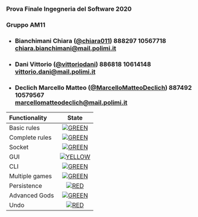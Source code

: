 ### Prova Finale Ingegneria del Software 2020

### Gruppo AM11

- ###   **Bianchimani**     Chiara ([@chiara011]( https://github.com/chiara011))            888297  10567718  <br>chiara.bianchimani@mail.polimi.it   
- ###   **Dani**            Vittorio ([@vittoriodani]( https://github.com/vittoriodani))         886818  10614148  <br>vittorio.dani@mail.polimi.it  
- ###   **Declich**         Marcello Matteo ([@MarcelloMatteoDeclich](https://github.com/MarcelloMatteoDeclich))  887492  10579567  <br>marcellomatteodeclich@mail.polimi.it  

| Functionality | State |
|:-----------------------|:------------------------------------:|
| Basic rules | [![GREEN](https://placehold.it/15/44bb44/44bb44)](#) |
| Complete rules | [![GREEN](https://placehold.it/15/44bb44/44bb44)](#)|
| Socket | [![GREEN](https://placehold.it/15/44bb44/44bb44)](#)|
| GUI | [![YELLOW](https://placehold.it/15/ffdd00/ffdd00)](#) |
| CLI | [![GREEN](https://placehold.it/15/44bb44/44bb44)](#) |
| Multiple games | [![GREEN](https://placehold.it/15/44bb44/44bb44)](#) |
| Persistence | [![RED](https://placehold.it/15/f03c15/f03c15)](#) |
| Advanced Gods | [![GREEN](https://placehold.it/15/44bb44/44bb44)](#) |
| Undo | [![RED](https://placehold.it/15/f03c15/f03c15)](#) |

<!--
[![RED](https://placehold.it/15/f03c15/f03c15)](#)
[![YELLOW](https://placehold.it/15/ffdd00/ffdd00)](#)
[![GREEN](https://placehold.it/15/44bb44/44bb44)](#)
-->

